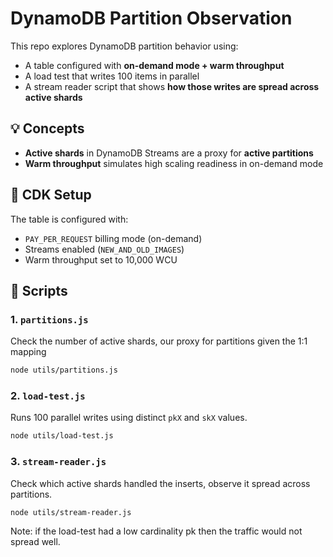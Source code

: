 # DynamoDB Partition Observation

This repo explores DynamoDB partition behavior using:

- A table configured with **on-demand mode + warm throughput**
- A load test that writes 100 items in parallel
- A stream reader script that shows **how those writes are spread across active shards**

## 💡 Concepts

- **Active shards** in DynamoDB Streams are a proxy for **active partitions**
- **Warm throughput** simulates high scaling readiness in on-demand mode

## 🧱 CDK Setup

The table is configured with:

- `PAY_PER_REQUEST` billing mode (on-demand)
- Streams enabled (`NEW_AND_OLD_IMAGES`)
- Warm throughput set to 10,000 WCU

## 🚀 Scripts

### 1. `partitions.js`

Check the number of active shards, our proxy for partitions given the 1:1 mapping

```bash
node utils/partitions.js
```

### 2. `load-test.js`

Runs 100 parallel writes using distinct `pkX` and `skX` values.

```bash
node utils/load-test.js
```

### 3. `stream-reader.js`

Check which active shards handled the inserts, observe it spread across partitions.

```bash
node utils/stream-reader.js
```

Note: if the load-test had a low cardinality pk then the traffic would not spread well.
